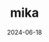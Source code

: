 ---  
layout: startup_page  
title: "mika"  
id: "getmika.de"  
permalink: "/mikagetmika.de06182024/"  
website: "https://www.getmika.de/"  
funding_round: "Pre-Seed"  
funding_amount: "€800k"  
investors: "Keen Venture Partners, DFF, Slimmer AI"  
about: "Mika is a generative AI startup automating accounting and tax filings for SMEs. It uses AI-powered models to handle various financial tasks, aiming to alleviate the bureaucratic burden on small businesses and free them to focus on their core operations. The startup plans to expand its services across Europe."  
markets: "Fintech, AI"  
hq: "Berlin, Berlin, Germany"  
founded_year: "2017"  
linkedin: "https://www.linkedin.com/company/get-mika/"  
twitter: "https://twitter.com/mitmikade"  
instagram: ""  
facebook: "https://www.facebook.com/mitmikade"  
crunchbase: "https://www.crunchbase.com/organization/mika-9650"  
pitchbook: "https://pitchbook.com/profiles/company/277720-57"  

date_display: "18-Jun-2024"  
date: "2024-06-18"

# SEO Optimization  
meta_title: "mika - Pre-Seed Funding (€800k)"  
meta_description: "mika, Mika is a generative AI startup automating accounting and tax filings for SMEs. It uses AI-powered models to handle various financial tasks, aiming to..."  
meta_keywords: "mika, Fintech, AI, Pre-Seed funding"  
canonical_url: "https://startup.projectstartups.com/mikagetmika.de06182024/"  
---